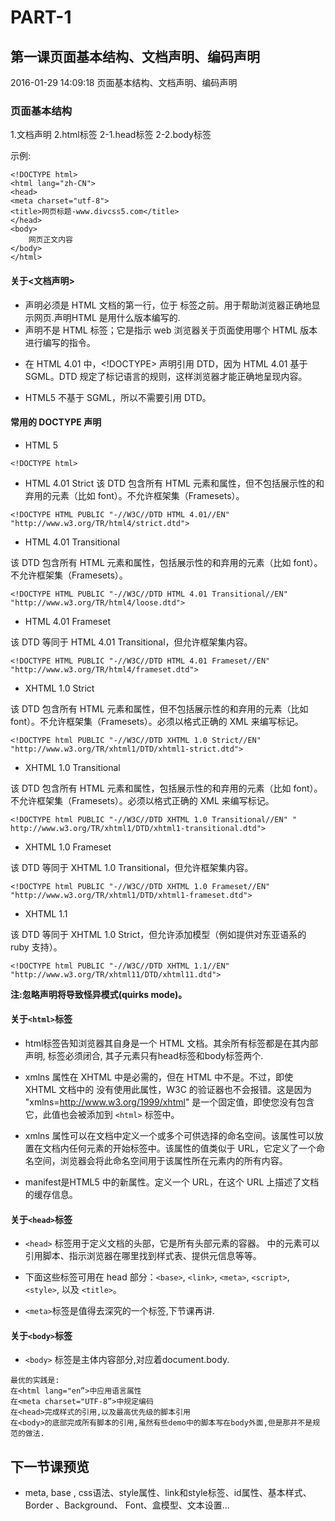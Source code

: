 # PART-1
## 第一课页面基本结构、文档声明、编码声明
2016-01-29 14:09:18
页面基本结构、文档声明、编码声明

### 页面基本结构
1.文档声明
2.html标签
2-1.head标签
2-2.body标签

示例:

```
<!DOCTYPE html>
<html lang="zh-CN">
<head>
<meta charset="utf-8">
<title>网页标题-www.divcss5.com</title>
</head>
<body>
    网页正文内容
</body>
</html>
```

#### 关于<文档声明>

* <!DOCTYPE> 声明必须是 HTML 文档的第一行，位于 <html> 标签之前。用于帮助浏览器正确地显示网页.声明HTML 是用什么版本编写的.

* <!DOCTYPE> 声明不是 HTML 标签；它是指示 web 浏览器关于页面使用哪个 HTML 版本进行编写的指令。

* 在 HTML 4.01 中，<!DOCTYPE> 声明引用 DTD，因为 HTML 4.01 基于 SGML。DTD 规定了标记语言的规则，这样浏览器才能正确地呈现内容。

* HTML5 不基于 SGML，所以不需要引用 DTD。

#### 常用的 DOCTYPE 声明

* HTML 5

```
<!DOCTYPE html>
```

* HTML 4.01 Strict
该 DTD 包含所有 HTML 元素和属性，但不包括展示性的和弃用的元素（比如 font）。不允许框架集（Framesets）。

```
<!DOCTYPE HTML PUBLIC "-//W3C//DTD HTML 4.01//EN" "http://www.w3.org/TR/html4/strict.dtd">
```

* HTML 4.01 Transitional

该 DTD 包含所有 HTML 元素和属性，包括展示性的和弃用的元素（比如 font）。不允许框架集（Framesets）。

```
<!DOCTYPE HTML PUBLIC "-//W3C//DTD HTML 4.01 Transitional//EN"
"http://www.w3.org/TR/html4/loose.dtd">
```

* HTML 4.01 Frameset

该 DTD 等同于 HTML 4.01 Transitional，但允许框架集内容。

```
<!DOCTYPE HTML PUBLIC "-//W3C//DTD HTML 4.01 Frameset//EN"
"http://www.w3.org/TR/html4/frameset.dtd">
```

* XHTML 1.0 Strict

该 DTD 包含所有 HTML 元素和属性，但不包括展示性的和弃用的元素（比如 font）。不允许框架集（Framesets）。必须以格式正确的 XML 来编写标记。

```
<!DOCTYPE html PUBLIC "-//W3C//DTD XHTML 1.0 Strict//EN"
"http://www.w3.org/TR/xhtml1/DTD/xhtml1-strict.dtd">
```

* XHTML 1.0 Transitional

该 DTD 包含所有 HTML 元素和属性，包括展示性的和弃用的元素（比如 font）。不允许框架集（Framesets）。必须以格式正确的 XML 来编写标记。

```
<!DOCTYPE html PUBLIC "-//W3C//DTD XHTML 1.0 Transitional//EN" "
http://www.w3.org/TR/xhtml1/DTD/xhtml1-transitional.dtd">
```

* XHTML 1.0 Frameset

该 DTD 等同于 XHTML 1.0 Transitional，但允许框架集内容。

```
<!DOCTYPE html PUBLIC "-//W3C//DTD XHTML 1.0 Frameset//EN"
"http://www.w3.org/TR/xhtml1/DTD/xhtml1-frameset.dtd">
```

* XHTML 1.1

该 DTD 等同于 XHTML 1.0 Strict，但允许添加模型（例如提供对东亚语系的 ruby 支持）。

```
<!DOCTYPE html PUBLIC "-//W3C//DTD XHTML 1.1//EN" "http://www.w3.org/TR/xhtml11/DTD/xhtml11.dtd">
```

**注:忽略声明将导致怪异模式(quirks mode)。**

#### 关于`<html>`标签

* html标签告知浏览器其自身是一个 HTML 文档。其余所有标签都是在其内部声明, 标签必须闭合, 其子元素只有head标签和body标签两个.

* xmlns 属性在 XHTML 中是必需的，但在 HTML 中不是。不过，即使 XHTML 文档中的 <html> 没有使用此属性，W3C 的验证器也不会报错。这是因为 "xmlns=http://www.w3.org/1999/xhtml" 是一个固定值，即使您没有包含它，此值也会被添加到 `<html>` 标签中。

* xmlns 属性可以在文档中定义一个或多个可供选择的命名空间。该属性可以放置在文档内任何元素的开始标签中。该属性的值类似于 URL，它定义了一个命名空间，浏览器会将此命名空间用于该属性所在元素内的所有内容。

* manifest是HTML5 中的新属性。定义一个 URL，在这个 URL 上描述了文档的缓存信息。

#### 关于`<head>`标签

* `<head>` 标签用于定义文档的头部，它是所有头部元素的容器。<head> 中的元素可以引用脚本、指示浏览器在哪里找到样式表、提供元信息等等。
 
* 下面这些标签可用在 head 部分：`<base>`, `<link>`, `<meta>`, `<script>`, `<style>`, 以及 `<title>`。

* `<meta>`标签是值得去深究的一个标签,下节课再讲.

#### 关于`<body>`标签

* `<body>` 标签是主体内容部分,对应着document.body.

```
最优的实践是:
在<html lang="en”>中应用语言属性
在<meta charset="UTF-8”>中规定编码
在<head>完成样式的引用,以及最高优先级的脚本引用
在<body>的底部完成所有脚本的引用,虽然有些demo中的脚本写在body外面,但是那并不是规范的做法.
```

## 下一节课预览

* meta, base , css语法、style属性、link和style标签、id属性、基本样式、Border 、Background、 Font、盒模型、文本设置...

